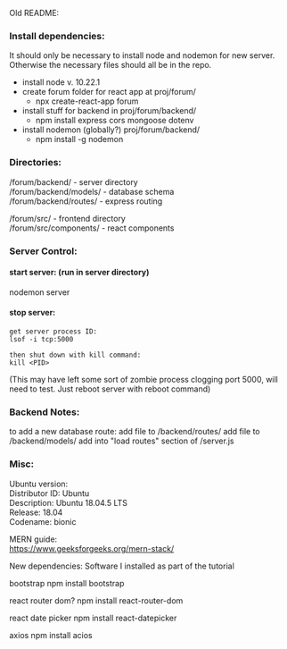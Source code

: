 Old README:


### Install dependencies:
It should only be necessary to install node and nodemon for new server. Otherwise the necessary files should all be in the repo.
 - install node v. 10.22.1
 - create forum folder for react app at proj/forum/  
   - npx create-react-app forum
 - install stuff for backend in proj/forum/backend/  
   - npm install express cors mongoose dotenv
 - install nodemon (globally?) proj/forum/backend/  
   - npm install -g nodemon



### Directories:
/forum/backend/ - server directory  
/forum/backend/models/ - database schema  
/forum/backend/routes/ - express routing  
  
/forum/src/ - frontend directory  
/forum/src/components/ - react components
  
### Server Control:
#### start server: (run in server directory)
nodemon server

#### stop server:
	get server process ID:
	lsof -i tcp:5000
	
	then shut down with kill command:
	kill <PID>
	
(This may have left some sort of zombie process clogging port 5000, will need to test. Just reboot server with reboot command)

### Backend Notes:
to add a new database route:
add file to /backend/routes/
add file to /backend/models/
add into "load routes" section of /server.js

### Misc:
Ubuntu version:  
Distributor ID: Ubuntu  
Description:    Ubuntu 18.04.5 LTS  
Release:        18.04  
Codename:       bionic  


MERN guide:  
https://www.geeksforgeeks.org/mern-stack/


New dependencies:
Software I installed as part of the tutorial

bootstrap
npm install bootstrap

react router dom?
npm install react-router-dom

react date picker
npm install react-datepicker

axios
npm install acios

